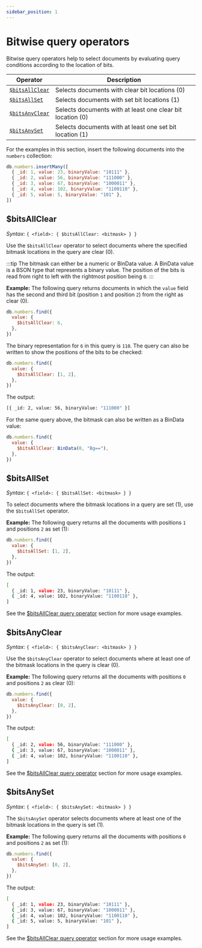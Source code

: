 ```yaml
---
sidebar_position: 1
---
```


# Bitwise query operators

Bitwise query operators help to select documents by evaluating query conditions according to the location of bits.

| Operator                         | Description                                                |
| -------------------------------- | ---------------------------------------------------------- |
| [`$bitsAllClear`](#bitsallclear) | Selects documents with clear bit locations (0)             |
| [`$bitsAllSet`](#bitsallset)     | Selects documents with set bit locations (1)               |
| [`$bitsAnyClear`](#bitsanyclear) | Selects documents with at least one clear bit location (0) |
| [`$bitsAnySet`](#bitsanyset)     | Selects documents with at least one set bit location (1)   |

For the examples in this section, insert the following documents into the `numbers` collection:

```js
db.numbers.insertMany([
  { _id: 1, value: 23, binaryValue: "10111" },
  { _id: 2, value: 56, binaryValue: "111000" },
  { _id: 3, value: 67, binaryValue: "1000011" },
  { _id: 4, value: 102, binaryValue: "1100110" },
  { _id: 5, value: 5, binaryValue: "101" },
])
```

## $bitsAllClear

_Syntax_: `{ <field>: { $bitsAllClear: <bitmask> } }`

Use the `$bitsAllClear` operator to select documents where the specified bitmask locations in the query are clear (0).

:::tip
The bitmask can either be a numeric or BinData value.
A BinData value is a BSON type that represents a binary value.
The position of the bits is read from right to left with the rightmost position being `0`.
:::

**Example:** The following query returns documents in which the `value` field has the second and third bit (position `1` and position `2`) from the right as clear (0).

```js
db.numbers.find({
  value: {
    $bitsAllClear: 6,
  },
})
```

The binary representation for `6` in this query is `110`.
The query can also be written to show the positions of the bits to be checked:

```js
db.numbers.find({
  value: {
    $bitsAllClear: [1, 2],
  },
})
```

The output:

```sh
[{ _id: 2, value: 56, binaryValue: "111000" }]
```

For the same query above, the bitmask can also be written as a BinData value:

```js
db.numbers.find({
  value: {
    $bitsAllClear: BinData(0, "Bg=="),
  },
})
```

## $bitsAllSet

_Syntax_: `{ <field>: { $bitsAllSet: <bitmask> } }`

To select documents where the bitmask locations in a query are set (1), use the `$bitsAllSet` operator.

**Example:** The following query returns all the documents with positions `1` and positions `2` as set (1):

```js
db.numbers.find({
  value: {
    $bitsAllSet: [1, 2],
  },
})
```

The output:

```sh
[
  { _id: 1, value: 23, binaryValue: "10111" },
  { _id: 4, value: 102, binaryValue: "1100110" },
]
```

See the [$bitsAllClear query operator](#bitsallclear) section for more usage examples.

## $bitsAnyClear

_Syntax_: `{ <field>: { $bitsAnyClear: <bitmask> } }`

Use the `$bitsAnyClear` operator to select documents where at least one of the bitmask locations in the query is clear (0).

**Example:** The following query returns all the documents with positions `0` and positions `2` as clear (0):

```js
db.numbers.find({
  value: {
    $bitsAnyClear: [0, 2],
  },
})
```

The output:

```sh
[
  { _id: 2, value: 56, binaryValue: "111000" },
  { _id: 3, value: 67, binaryValue: "1000011" },
  { _id: 4, value: 102, binaryValue: "1100110" },
]
```

See the [$bitsAllClear query operator](#bitsallclear) section for more usage examples.

## $bitsAnySet

_Syntax_: `{ <field>: { $bitsAnySet: <bitmask> } }`

The `$bitsAnySet` operator selects documents where at least one of the bitmask locations in the query is set (1).

**Example:** The following query returns all the documents with positions `0` and positions `2` as set (1):

```js
db.numbers.find({
  value: {
    $bitsAnySet: [0, 2],
  },
})
```

The output:

```sh
[
  { _id: 1, value: 23, binaryValue: "10111" },
  { _id: 3, value: 67, binaryValue: "1000011" },
  { _id: 4, value: 102, binaryValue: "1100110" },
  { _id: 5, value: 5, binaryValue: "101" },
]
```

See the [$bitsAllClear query operator](#bitsallclear) section for more usage examples.
